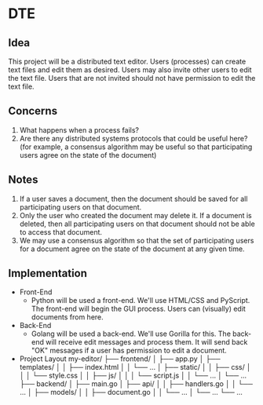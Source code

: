 # DTE
## Idea
This project will be a distributed text editor. Users (processes) can create text files and edit them as desired. Users may also invite other users to edit the text file. Users that are not invited should not have permission to edit the text file.

## Concerns
1. What happens when a process fails?
2. Are there any distributed systems protocols that could be useful here? (for example, a consensus algorithm may be useful so that participating users agree on the state of the document)

## Notes
1. If a user saves a document, then the document should be saved for all participating users on that document.
2. Only the user who created the document may delete it. If a document is deleted, then all participating users on that document should not be able to access that document.
3. We may use a consensus algorithm so that the set of participating users for a document agree on the state of the document at any given time.

## Implementation
- Front-End
  - Python will be used a front-end. We'll use HTML/CSS and PyScript. The front-end will begin the GUI process. Users can (visually) edit documents from here.
- Back-End
  - Golang will be used a back-end. We'll use Gorilla for this. The back-end will receive edit messages and process them. It will send back "OK" messages if a user has permission to edit a document.
- Project Layout
my-editor/
├── frontend/
│   ├── app.py
│   ├── templates/
│   │   ├── index.html
│   │   └── ...
│   ├── static/
│   │   ├── css/
│   │   │   └── style.css
│   │   ├── js/
│   │   │   └── script.js
│   │   └── ...
│   └── ...
├── backend/
│   ├── main.go
│   ├── api/
│   │   ├── handlers.go
│   │   └── ...
│   ├── models/
│   │   ├── document.go
│   │   └── ...
│   └── ...
└── ...
